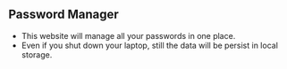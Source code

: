 ## Password Manager
- This website will manage all your passwords in one place.
- Even if you shut down your laptop, still the data will be persist in local storage.
